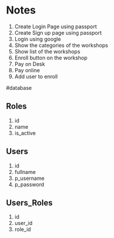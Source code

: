 # Notes
1. Create Login Page using passport
2. Create Sign up page using passport
3. Login using google
4. Show the categories of the workshops
5. Show list of the workshops
6. Enroll button on the workshop
7. Pay on Desk
9. Pay online
10. Add user to enroll

#database
## Roles
1. id
2. name
3. is_active

## Users
1. id
2. fullname
3. p_username
4. p_password

## Users_Roles
1. id
2. user_id
3. role_id


